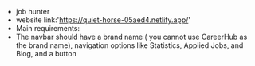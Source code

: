 *  job hunter
* website link:'https://quiet-horse-05aed4.netlify.app/'
* Main requirements:
* The navbar should have a brand name ( you cannot use CareerHub as the
brand name), navigation options like Statistics, Applied Jobs, and Blog, and a
button
